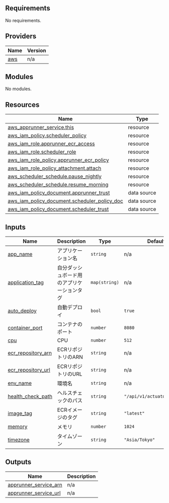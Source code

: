 <!-- BEGIN_TF_DOCS -->
## Requirements

No requirements.

## Providers

| Name | Version |
|------|---------|
| <a name="provider_aws"></a> [aws](#provider\_aws) | n/a |

## Modules

No modules.

## Resources

| Name | Type |
|------|------|
| [aws_apprunner_service.this](https://registry.terraform.io/providers/hashicorp/aws/latest/docs/resources/apprunner_service) | resource |
| [aws_iam_policy.scheduler_policy](https://registry.terraform.io/providers/hashicorp/aws/latest/docs/resources/iam_policy) | resource |
| [aws_iam_role.apprunner_ecr_access](https://registry.terraform.io/providers/hashicorp/aws/latest/docs/resources/iam_role) | resource |
| [aws_iam_role.scheduler_role](https://registry.terraform.io/providers/hashicorp/aws/latest/docs/resources/iam_role) | resource |
| [aws_iam_role_policy.apprunner_ecr_policy](https://registry.terraform.io/providers/hashicorp/aws/latest/docs/resources/iam_role_policy) | resource |
| [aws_iam_role_policy_attachment.attach](https://registry.terraform.io/providers/hashicorp/aws/latest/docs/resources/iam_role_policy_attachment) | resource |
| [aws_scheduler_schedule.pause_nightly](https://registry.terraform.io/providers/hashicorp/aws/latest/docs/resources/scheduler_schedule) | resource |
| [aws_scheduler_schedule.resume_morning](https://registry.terraform.io/providers/hashicorp/aws/latest/docs/resources/scheduler_schedule) | resource |
| [aws_iam_policy_document.apprunner_trust](https://registry.terraform.io/providers/hashicorp/aws/latest/docs/data-sources/iam_policy_document) | data source |
| [aws_iam_policy_document.scheduler_policy_doc](https://registry.terraform.io/providers/hashicorp/aws/latest/docs/data-sources/iam_policy_document) | data source |
| [aws_iam_policy_document.scheduler_trust](https://registry.terraform.io/providers/hashicorp/aws/latest/docs/data-sources/iam_policy_document) | data source |

## Inputs

| Name | Description | Type | Default | Required |
|------|-------------|------|---------|:--------:|
| <a name="input_app_name"></a> [app\_name](#input\_app\_name) | アプリケーション名 | `string` | n/a | yes |
| <a name="input_application_tag"></a> [application\_tag](#input\_application\_tag) | 自分ダッシュボード用のアプリケーションタグ | `map(string)` | n/a | yes |
| <a name="input_auto_deploy"></a> [auto\_deploy](#input\_auto\_deploy) | 自動デプロイ | `bool` | `true` | no |
| <a name="input_container_port"></a> [container\_port](#input\_container\_port) | コンテナのポート | `number` | `8080` | no |
| <a name="input_cpu"></a> [cpu](#input\_cpu) | CPU | `number` | `512` | no |
| <a name="input_ecr_repository_arn"></a> [ecr\_repository\_arn](#input\_ecr\_repository\_arn) | ECRリポジトリのARN | `string` | n/a | yes |
| <a name="input_ecr_repository_url"></a> [ecr\_repository\_url](#input\_ecr\_repository\_url) | ECRリポジトリのURL | `string` | n/a | yes |
| <a name="input_env_name"></a> [env\_name](#input\_env\_name) | 環境名 | `string` | n/a | yes |
| <a name="input_health_check_path"></a> [health\_check\_path](#input\_health\_check\_path) | ヘルスチェックのパス | `string` | `"/api/v1/actuator/health"` | no |
| <a name="input_image_tag"></a> [image\_tag](#input\_image\_tag) | ECRイメージのタグ | `string` | `"latest"` | no |
| <a name="input_memory"></a> [memory](#input\_memory) | メモリ | `number` | `1024` | no |
| <a name="input_timezone"></a> [timezone](#input\_timezone) | タイムゾーン | `string` | `"Asia/Tokyo"` | no |

## Outputs

| Name | Description |
|------|-------------|
| <a name="output_apprunner_service_arn"></a> [apprunner\_service\_arn](#output\_apprunner\_service\_arn) | n/a |
| <a name="output_apprunner_service_url"></a> [apprunner\_service\_url](#output\_apprunner\_service\_url) | n/a |
<!-- END_TF_DOCS -->